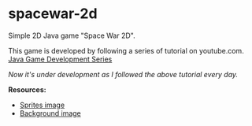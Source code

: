spacewar-2d
===========

Simple 2D Java game "Space War 2D".

This game is developed by following a series of tutorial on youtube.com.
[Java Game Development Series](https://www.youtube.com/playlist?list=PLWms45O3n--6KCNAEETGiVTEFvnqA7qCi)

*Now it's under development as I followed the above tutorial every day.*

**Resources:**

* [Sprites image](http://www.widgetworx.com/widgetworx/portfolio/spritelib.html)
* [Background image](http://www.vickiwenderlich.com/2011/05/game-pack-space-flier/)
